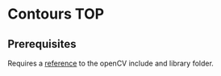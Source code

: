 # Contours TOP

## Prerequisites
Requires a [reference](https://github.com/TouchDesigner/CustomOperatorSamples#referencing-opencv-libraries) to the openCV include and library folder.
